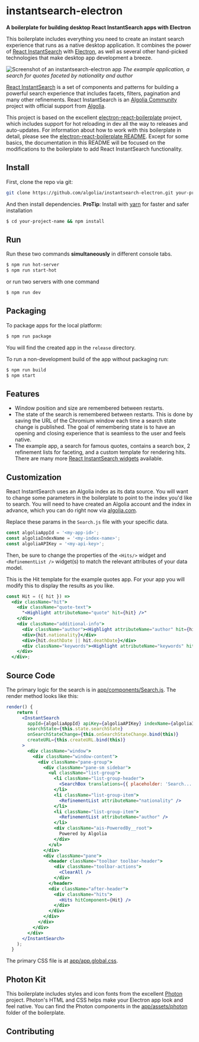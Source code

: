 # instantsearch-electron

**A boilerplate for building desktop React InstantSearch apps with Electron**

This boilerplate includes everything you need to create an instant search experience that runs as a native desktop application. It combines the power of [React InstantSearch](https://community.algolia.com/instantsearch.js/react/) with [Electron](http://electron.atom.io/), as well as several other hand-picked technologies that make desktop app development a breeze.

![Screenshot of an instantsearch-electron app](https://d17oy1vhnax1f7.cloudfront.net/items/2X140E1T2A001i2r3i0h/Screenshot%202017-02-07%2011.16.22.png)
*The example application, a search for quotes faceted by nationality and author*

[React InstantSearch](https://community.algolia.com/instantsearch.js/react/) is a set of components and patterns for building a powerful search experience that includes facets, filters, pagination and many other refinements. React InstantSearch is an [Algolia Community](https://community.algolia.com/) project with official support from [Algolia](https://algolia.com).

This project is based on the excellent [electron-react-boilerplate](https://github.com/chentsulin/electron-react-boilerplate) project, which includes support for hot reloading in dev all the way to releases and auto-updates. For information about how to work with this boilerplate in detail, please see the [electron-react-boilerplate README](https://github.com/chentsulin/electron-react-boilerplate). Except for some basics, the documentation in this README will be focused on the modifications to the boilerplate to add React InstantSearch functionality.

## Install

First, clone the repo via git:

```bash
git clone https://github.com/algolia/instantsearch-electron.git your-project-name
```

And then install dependencies.
**ProTip**: Install with [yarn](https://github.com/yarnpkg/yarn) for faster and safer installation

```bash
$ cd your-project-name && npm install
```

## Run

Run these two commands __simultaneously__ in different console tabs.

```bash
$ npm run hot-server
$ npm run start-hot
```

or run two servers with one command

```bash
$ npm run dev
```

## Packaging

To package apps for the local platform:

```bash
$ npm run package
```

You will find the created app in the `release` directory.

To run a non-development build of the app without packaging run:

```bash
$ npm run build
$ npm start
```

## Features

+ Window position and size are remembered between restarts.
+ The state of the search is remembered between restarts. This is done by saving the URL of the Chromium window each time a search state change is published. The goal of remembering state is to have an opening and closing experience that is seamless to the user and feels native.
+ The example app, a search for famous quotes, contains a search box, 2 refinement lists for faceting, and a custom template for rendering hits. There are many more [React InstantSearch widgets](https://community.algolia.com/instantsearch.js/react/widgets/InstantSearch.html) available.

## Customization

React InstantSearch uses an Algolia index as its data source. You will want to change some parameters in the boilerplate to point to the index you'd like to search. You will need to have created an Algolia account and the index in advance, which you can do right now via [algolia.com](https://algolia.com).

Replace these params in the `Search.js` file with your specific data.

``` js
const algoliaAppId = '<my-app-id>';
const algoliaIndexName = '<my-index-name>';
const algoliaAPIKey = '<my-api-key>';
```

Then, be sure to change the properties of the `<Hits/>` widget and `<RefinementList />` widget(s) to match the relevant attributes of your data model.

This is the Hit template for the example quotes app. For your app you will modify this to display the results as you like.

``` jsx
const Hit = ({ hit }) =>
  <div className="hit">
    <div className="quote-text">
      "<Highlight attributeName="quote" hit={hit} />"
    </div>
    <div className="additional-info">
      <div className="author"><Highlight attributeName="author" hit={hit} /></div>
      <div>{hit.nationality}</div>
      <div>{hit.deathDate || hit.deathDate}</div>
      <div className="keywords"><Highlight attributeName="keywords" hit={hit} /></div>
    </div>
  </div>;
```

## Source Code

The primary logic for the search is in [app/components/Search.js](app/components/Search.js). The render method looks like this:

``` jsx
render() {
    return (
      <InstantSearch
        appId={algoliaAppId} apiKey={algoliaAPIKey} indexName={algoliaIndexName}
        searchState={this.state.searchState}
        onSearchStateChange={this.onSearchStateChange.bind(this)}
        createURL={this.createURL.bind(this)}
      >
        <div className="window">
          <div className="window-content">
            <div className="pane-group">
              <div className="pane-sm sidebar">
                <ul className="list-group">
                  <li className="list-group-header">
                    <SearchBox translations={{ placeholder: 'Search...' }} />
                  </li>
                  <li className="list-group-item">
                    <RefinementList attributeName="nationality" />
                  </li>
                  <li className="list-group-item">
                    <RefinementList attributeName="author" />
                  </li>
                  <div className="ais-PoweredBy__root">
                    Powered by Algolia
                  </div>
                </ul>
              </div>
              <div className="pane">
                <header className="toolbar toolbar-header">
                  <div className="toolbar-actions">
                    <ClearAll />
                  </div>
                </header>
                <div className="after-header">
                  <div className="hits">
                    <Hits hitComponent={Hit} />
                  </div>
                </div>
              </div>
            </div>
          </div>
        </div>
      </InstantSearch>
    );
  }
```

The primary CSS file is at [app/app.global.css](app/app.global.css).


## Photon Kit

This boilerplate includes styles and icon fonts from the excellent [Photon](http://photonkit.com/) project. Photon's HTML and CSS helps make your Electron app look and feel native. You can find the Photon components in the [app/assets/photon](app/assets/photon) folder of the boilerplate.

## Contributing

